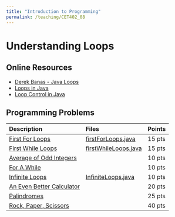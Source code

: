 ```yaml
---
title: "Introduction to Programming"
permalink: /teaching/CET402_08
---
```


# Understanding Loops

## Online Resources
- [Derek Banas - Java Loops](https://www.youtube.com/watch?v=efvZmFd1prA&list=PLE7E8B7F4856C9B19&index=4)
- [Loops in Java](https://www.javatpoint.com/java-for-loop)
- [Loop Control in Java](https://www.tutorialspoint.com/java/java_loop_control.htm)

## Programming Problems

| Description                                                                   | Files                                                                 | Points |
| :---------------------------------------------------------------------------- | :-------------------------------------------------------------------- | :----- |
| [First For Loops](/files/CET402/pdfs/08_firstForLoops.pdf)                    | [firstForLoops.java](/files/CET402/java_files/firstForLoops.java)     | 15 pts |
| [First While Loops](/files/CET402/pdfs/08_firstWhileLoops.pdf)                | [firstWhileLoops.java](/files/CET402/java_files/firstWhileLoops.java) | 15 pts |
| [Average of Odd Integers](/files/CET402/pdfs/08_AverageOfOddIntegers.pdf)     |                                                                       | 10 pts |
| [For A While](/files/CET402/pdfs/08_ForAWhile.pdf)                            |                                                                       | 10 pts |
| [Infinite Loops](/files/CET402/markdown_files/08_InfiniteLoops.md)            | [InfiniteLoops.java](/files/CET402/java_files/InfiniteLoops.java)     | 10 pts |
| [An Even Better Calculator](/files/CET402/pdfs/08_AnEvenBetterCalculator.pdf) |                                                                       | 20 pts |
| [Palindromes](/files/CET402/pdfs/08_Palindromes.pdf)                          |                                                                       | 25 pts |
| [Rock, Paper, Scissors](/files/CET402/pdfs/08_RockPaperScissors.pdf)          |                                                                       | 40 pts |
